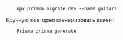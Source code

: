         npx prisma migrate dev --name guitars

Вручную повторно сгенерировать клиент 
        
        Prisma prisma generate